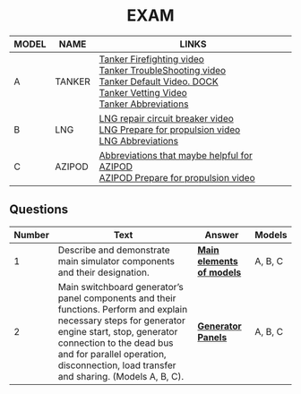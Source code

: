 
<div align="center">

# EXAM #

</div>

<div align="center">

|MODEL|NAME|LINKS|
|-|-|-|
|A|TANKER| [Tanker Firefighting video](https://www.youtube.com/watch?v=vs2tbcEfeyE) <br>[Tanker TroubleShooting video](https://www.youtube.com/watch?v=62zhb7z_1Ww)<br>[ Tanker Default Video. DOCK ](https://youtu.be/nkz5eX2ZtO8)<br>[Tanker Vetting Video ](https://youtu.be/HJbkmnCj6qQ) <br>[Tanker Abbreviations](./abbreviations/tanker_abbreviations.md)|
|B|LNG|[LNG repair circuit breaker video](https://youtu.be/gzY0J_s53Js) <br>[LNG Prepare for propulsion video](https://youtu.be/qFQXpVJAslA) <br> [ LNG Abbreviations   ](./abbreviations/dual_fuel_abbreviations.md)|
|C|AZIPOD|[ Abbreviations that maybe helpful for AZIPOD  ](./abbreviations/azipod_abbreviations.md)<br> [AZIPOD Prepare for propulsion video](https://youtu.be/knJQXcWfj0Y)




</div>

## Questions

<div align="center">

|Number|Text|Answer|Models|
|-|-|-|-|
|1|Describe and demonstrate main simulator components and their designation.|[ **Main elements of models** ](https://github.com/woxe1/transas_simulator/blob/main/1_main_elements_of_simulator.md)|A, B, C|
|2|Main switchboard generator’s panel components and their functions. Perform and explain necessary steps for generator engine start, stop, generator connection to the dead bus and for parallel operation, disconnection, load transfer and sharing. (Models A, B, C).|[ **Generator Panels** ](https://github.com/woxe1/transas_simulator/blob/main/2_main_switchboard_generator_panel.md) | A, B, C |

</div>